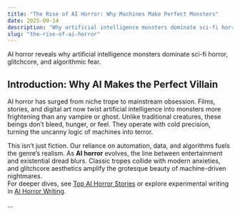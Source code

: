 ```yaml
---
title: "The Rise of AI Horror: Why Machines Make Perfect Monsters"
date: 2025-09-14
description: "Why artificial intelligence monsters dominate sci-fi horror, glitchcore, and algorithmic fear."
slug: "the-rise-of-ai-horror"
---
```


AI horror reveals why artificial intelligence monsters dominate sci-fi horror, glitchcore, and algorithmic fear.

## Introduction: Why AI Makes the Perfect Villain
AI horror has surged from niche trope to mainstream obsession. Films, stories, and digital art now twist artificial intelligence into monsters more frightening than any vampire or ghost. Unlike traditional creatures, these beings don’t bleed, hunger, or feel. They operate with cold precision, turning the uncanny logic of machines into terror.

This isn’t just fiction. Our reliance on automation, data, and algorithms fuels the genre’s realism. As **AI horror** evolves, the line between entertainment and existential dread blurs. Classic tropes collide with modern anxieties, and glitchcore aesthetics amplify the grotesque beauty of machine-driven nightmares.  
For deeper dives, see [Top AI Horror Stories](/blog/top-ai-horror-stories/) or explore experimental writing in [AI Horror Writing](/blog/ai-horror-writing/).

...
